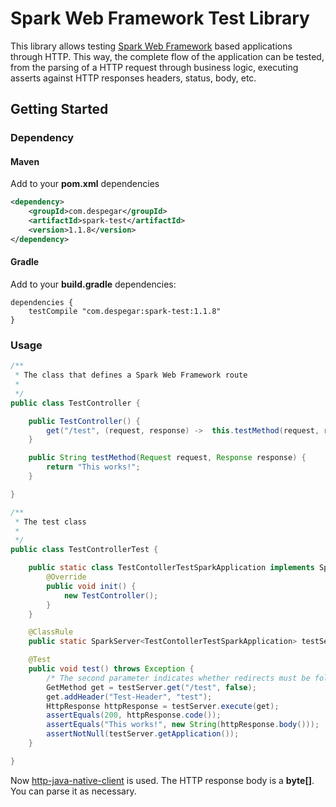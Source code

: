 # Spark Web Framework Test Library

This library allows testing [Spark Web Framework](http://sparkjava.com/) based applications through HTTP. This way, the complete flow of the application can be tested, from the parsing of a HTTP request through business logic, executing asserts against HTTP responses headers, status, body, etc.

## Getting Started

### Dependency

#### Maven

Add to your **pom.xml** dependencies

```xml
<dependency>
    <groupId>com.despegar</groupId>
    <artifactId>spark-test</artifactId>
    <version>1.1.8</version>
</dependency>
```

#### Gradle

Add to your **build.gradle** dependencies:

```
dependencies {
    testCompile "com.despegar:spark-test:1.1.8"
}
```

### Usage

```java
/**
 * The class that defines a Spark Web Framework route
 *
 */
public class TestController {

	public TestController() {
		get("/test", (request, response) ->  this.testMethod(request, response));
	}

	public String testMethod(Request request, Response response) {
		return "This works!";
	}

}
```

```java
/**
 * The test class
 *
 */
public class TestControllerTest {

	public static class TestContollerTestSparkApplication implements SparkApplication {
		@Override
		public void init() {
			new TestController();
		}
	}

	@ClassRule
	public static SparkServer<TestContollerTestSparkApplication> testServer = new SparkServer<>(TestControllerTest.TestContollerTestSparkApplication.class, 4567);

	@Test
	public void test() throws Exception {
		/* The second parameter indicates whether redirects must be followed or not */
		GetMethod get = testServer.get("/test", false);
		get.addHeader("Test-Header", "test");
		HttpResponse httpResponse = testServer.execute(get);
		assertEquals(200, httpResponse.code());
		assertEquals("This works!", new String(httpResponse.body()));
		assertNotNull(testServer.getApplication());
	}

}
```

Now [http-java-native-client](https://github.com/despegar/http-java-native-client) is used. The HTTP response body is a **byte[]**. You can parse it as necessary.
